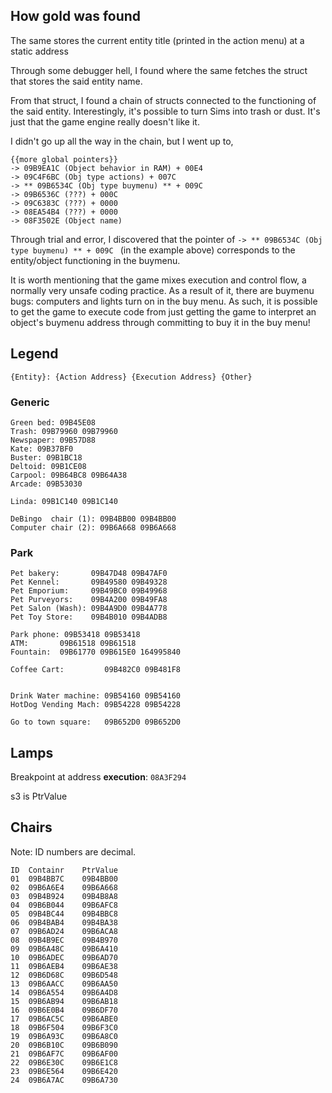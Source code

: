 
## How gold was found

The same stores the current entity title (printed in the action menu) at a static address

Through some debugger hell, I found where the same fetches the struct that stores the said entity name.

From that struct, I found a chain of structs connected to the functioning of the said entity. Interestingly, it's possible to turn Sims into trash or dust. It's just that the game engine really doesn't like it.

I didn't go up all the way in the chain, but I went up to,

```
{{more global pointers}}
-> 09B9EA1C (Object behavior in RAM) + 00E4 
-> 09C4F6BC (Obj type actions) + 007C 
-> ** 09B6534C (Obj type buymenu) ** + 009C 
-> 09B6536C (???) + 000C
-> 09C6383C (???) + 0000
-> 08EA54B4 (???) + 0000
-> 08F3502E (Object name)
```

Through trial and error, I discovered that the pointer of `-> ** 09B6534C (Obj type buymenu) ** + 009C ` (in the example above) corresponds to the entity/object functioning in the buymenu.

It is worth mentioning that the game mixes execution and control flow, a normally very unsafe coding practice. As a result of it, there are buymenu bugs: computers and lights turn on in the buy menu. As such, it is possible to get the game to execute code from just getting the game to interpret an object's buymenu address through committing to buy it in the buy menu!

## Legend 

```
{Entity}: {Action Address} {Execution Address} {Other}
```

### Generic

```
Green bed: 09B45E08
Trash: 09B79960 09B79960
Newspaper: 09B57D88
Kate: 09B37BF0
Buster: 09B1BC18
Deltoid: 09B1CE08
Carpool: 09B64BC8 09B64A38
Arcade: 09B53030

Linda: 09B1C140 09B1C140

DeBingo  chair (1): 09B4BB00 09B4BB00
Computer chair (2): 09B6A668 09B6A668
```

### Park

```
Pet bakery:       09B47D48 09B47AF0
Pet Kennel:       09B49580 09B49328
Pet Emporium:     09B49BC0 09B49968
Pet Purveyors:    09B4A200 09B49FA8
Pet Salon (Wash): 09B4A9D0 09B4A778
Pet Toy Store:    09B4B010 09B4ADB8

Park phone: 09B53418 09B53418
ATM:       09B61518 09B61518
Fountain:  09B61770 09B615E0 164995840

Coffee Cart:         09B482C0 09B481F8


Drink Water machine: 09B54160 09B54160
HotDog Vending Mach: 09B54228 09B54228

Go to town square:   09B652D0 09B652D0
```

## Lamps

Breakpoint at address **execution**: `08A3F294`

s3 is PtrValue

## Chairs

Note: ID numbers are decimal.

```
ID	Containr	PtrValue
01	09B4BB7C	09B4BB00
02	09B6A6E4	09B6A668
03	09B4B924	09B4B8A8
04	09B6B044	09B6AFC8
05	09B4BC44	09B4BBC8
06	09B4BAB4	09B4BA38
07	09B6AD24	09B6ACA8
08	09B4B9EC	09B4B970
09	09B6A48C	09B6A410
10	09B6ADEC	09B6AD70
11	09B6AEB4	09B6AE38
12	09B6D68C	09B6D548
13	09B6AACC	09B6AA50
14	09B6A554	09B6A4D8
15	09B6AB94	09B6AB18
16	09B6E0B4	09B6DF70
17	09B6AC5C	09B6ABE0
18	09B6F504	09B6F3C0
19	09B6A93C	09B6A8C0
20	09B6B10C	09B6B090
21	09B6AF7C	09B6AF00
22	09B6E30C	09B6E1C8
23	09B6E564	09B6E420
24	09B6A7AC	09B6A730
```
